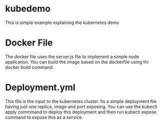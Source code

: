 # kubedemo
This is simple example explaining the kubernetes demo
# Docker File 
The docker file uses the server.js file to implement a simple node application. You can build the image based on the dockerfile using thr docker build command.

# Deployment.yml

This file is the input to the kubernetes cluster. Its a simple deployment file having just one replica, image and port exposing. 
You can use the kubectl apply commmand to deploy this deployment and then run kubectl expose command to expose this as a service.
